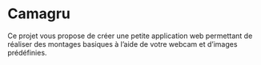 # Camagru
Ce projet vous propose de créer une petite application web permettant de réaliser des
montages basiques à l’aide de votre webcam et d’images prédéfinies.
